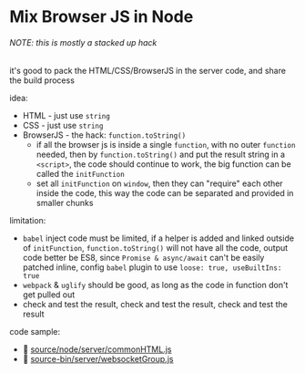 # Mix Browser JS in Node

###### NOTE: this is mostly a stacked up hack

it's good to pack the HTML/CSS/BrowserJS in the server code,
and share the build process

idea:
- HTML - just use `string`
- CSS - just use `string`
- BrowserJS - the hack: `function.toString()`
  - if all the browser js is inside a single `function`,
    with no outer `function` needed, 
    then by `function.toString()` and put the result string in a `<script>`,
    the code should continue to work,
    the big function can be called the `initFunction`
  - set all `initFunction` on `window`,
    then they can "require" each other inside the code,
    this way the code can be separated and provided in smaller chunks

limitation:
- `babel` inject code must be limited, 
  if a helper is added and linked outside of `initFunction`,
  `function.toString()` will not have all the code,
  output code better be ES8,
  since `Promise & async/await` can't be easily patched inline,
  config `babel` plugin to use `loose: true, useBuiltIns: true`
- `webpack` & `uglify` should be good,
  as long as the code in function don't get pulled out
- check and test the result,
  check and test the result,
  check and test the result

code sample:
- 📄 [source/node/server/commonHTML.js](../source/node/server/commonHTML.js)
- 📄 [source-bin/server/websocketGroup.js](../source-bin/server/websocketGroup.js)
